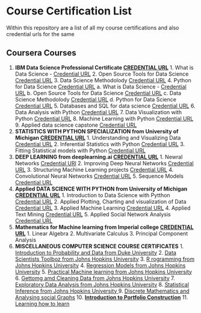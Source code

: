 # Course Certification List
Within this repository are a list of all my course certifications and also credential urls for the same

## Coursera Courses 

1. **IBM Data Science Professional Certificate [CREDENTIAL URL](https://www.coursera.org/account/accomplishments/specialization/JZD2K4WG4F2F)**
        1. What is Data Science - [Credential URL](https://www.coursera.org/account/accomplishments/verify/9F2TPZSJ6H23)
        2. Open Source Tools for Data Science [Credential URL](https://www.coursera.org/account/accomplishments/verify/4DA6RTTV968Q)
        3. Data Science Methodolody [Credential URL](https://www.coursera.org/account/accomplishments/verify/PMMZ9YNPNT8C)
        4. Python for Data Science [Credential URL](https://www.coursera.org/account/accomplishments/verify/P8FAMPUUAX7N)
        a. What is Data Science - [Credential URL](https://www.coursera.org/account/accomplishments/verify/9F2TPZSJ6H23)
        b. Open Source Tools for Data Science [Credential URL](https://www.coursera.org/account/accomplishments/verify/4DA6RTTV968Q)
        c. Data Science Methodolody [Credential URL](https://www.coursera.org/account/accomplishments/verify/PMMZ9YNPNT8C)
        d. Python for Data Science [Credential URL](https://www.coursera.org/account/accomplishments/verify/P8FAMPUUAX7N)
        5. Databases and SQL for data science [Credential URL](https://www.coursera.org/account/accomplishments/verify/E6KE883HNY57)
        6. Data Analysis with Python [Credential URL](https://www.coursera.org/account/accomplishments/verify/8T9ZKVNT7BJK)
        7. Data Visualization with Python [Credential URL](https://www.coursera.org/account/accomplishments/verify/97C8C75TV7JF)
        8. Machine Learning with Python [Credential URL](https://www.coursera.org/account/accomplishments/verify/ZVXYLY428KQH)
        9. Applied data science capstone [Credential URL](https://www.coursera.org/account/accomplishments/verify/HK6Y5F4HFGTK)
2. **STATISTICS WITH PYTHON SPECIALIZATION from University of Michigan [CREDENTIAL URL](https://www.coursera.org/account/accomplishments/specialization/certificate/ZZ9L84FTTRPA)**
        1. Understanding and Visualizing Data [Credential URL](https://www.coursera.org/account/accomplishments/certificate/CP75GDEBUAJU)
        2. Inferential Statistics with Python [Credential URL](https://www.coursera.org/account/accomplishments/certificate/KU7LLRKCAHCK)
        3. Fitting Statistical models with Python [Credential URL](https://www.coursera.org/account/accomplishments/certificate/Z3G3CRD8PNKX)
3. **DEEP LEARNING from deeplearning.ai [CREDENTIAL URL](https://www.coursera.org/account/accomplishments/specialization/certificate/EZH9Q3NMBZ8D)**
        1. Newral Networks [Credential URl](https://www.coursera.org/account/accomplishments/certificate/RGLYKUW6P67N)
        2. Improving Deep Neural Networks [Credential URL](https://www.coursera.org/account/accomplishments/certificate/Q9JXA5DVNDJV)
        3. Structuring Machine Learning projects [Credential URL](https://www.coursera.org/account/accomplishments/certificate/U44NMS7CW5GS)
        4. Convolutional Neural Networks [Credential URL](https://www.coursera.org/account/accomplishments/certificate/G4JKGBUHGFW8)
        5. Sequence Models [Credential URL](https://www.coursera.org/account/accomplishments/certificate/3HHTQ3C4BESN)
4. **Applied DATA SCIENCE WITH PYTHON from University of Michigan [CREDENTIAL URL](https://www.coursera.org/account/accomplishments/specialization/certificate/JTUB7DBPFACK)**
        1. Introduction to Data Science with Pytthon [Credential URL](https://www.coursera.org/account/accomplishments/certificate/GUTRJKDLYVGD)
        2. Applied Plotting, Charting and visualization of Data [Credential URL](https://www.coursera.org/account/accomplishments/certificate/JB6DN6KS9PQT)
        3. Applied Machine Learning [Credential URL](https://www.coursera.org/account/accomplishments/certificate/WYTYS4CU9EFR)
        4. Applied Text Mining [Credential URL](https://www.coursera.org/account/accomplishments/certificate/S8H7QPWBPZL9)
        5. Applied Social Network Analysis [Credential URL](https://www.coursera.org/account/accomplishments/certificate/434MJXF3N98W)
5. **Mathematics for Machine learning from Imperial college [CREDENTIAL URL](https://www.coursera.org/account/accomplishments/specialization/certificate/4T4HEUM3RP2A)**
        1. Linear Algebra
        2. Multivariate Calculus
        3. Principal Component Analysis
6. **MISCELLANEOUS COMPUTER SCIENCE COURSE CERTIFICATES**
        1. [Introduction to Probability and Data from Duke University](https://www.coursera.org/account/accomplishments/verify/62N86ULF3LL4)
        2. [Data Scientists Toolboz from Johns Hopkins University](https://www.coursera.org/account/accomplishments/verify/3GAURHWU6L8U)
        3. [R rogramming from Johns Hopkins University](https://www.coursera.org/account/accomplishments/verify/J2ZM6GGZJ89E)
        4. [Regression Models from Johns Hopkins University](https://www.coursera.org/account/accomplishments/verify/MFR2L8X4AGFY)
        5. [Practical Machine learning from Johns Hopkins University](https://www.coursera.org/account/accomplishments/verify/92ECQBUTXQHJ)
        6. [Gettomg amd Cleaning Data from Johns Hopkins University](https://www.coursera.org/account/accomplishments/verify/RKPS4D5BCCNS)
        7. [Exploratory Data Analysis from Johns Hopkins University](https://www.coursera.org/account/accomplishments/verify/LAEHFZ7QDQKM)
        8. [Statistical Inference from Johns Hopkins University ](https://www.coursera.org/account/accomplishments/verify/3UJTR3F36SWU)
        9. [Discrete Mathematics and Analysing social Graphs](https://www.coursera.org/account/accomplishments/verify/U7A9NEP7ZKMC)
        10. [**Introduction to Portfolio Construction**](https://www.coursera.org/account/accomplishments/verify/8Z8PAMTLA9PG)
        11. [Learning how to learn](https://www.coursera.org/account/accomplishments/verify/NBPMWGY9ZJTL)
